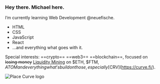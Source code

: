 ### Hey there. Michael here.

I’m currently learning Web Development @neuefische.

- HTML
- CSS
- JavaScript
- React 
- ...and everything what goes with it.

Special interests: ==crypto== ==web3== ==blockchain==, focused on ~~losing money~~ [Liquidity Mining](https://academy.binance.com/en/articles/what-are-liquidity-pools-in-defi) on $ETH, $FTM, $ATOM and everything what's build on those, especially [$CRV](https://curve.fi/). 



![Place Curve logo](https://curve.fi/logo.png)



<!--
**michaelnakonechny/michaelnakonechny** is a ✨ _special_ ✨ repository because its `README.md` (this file) appears on your GitHub profile.

